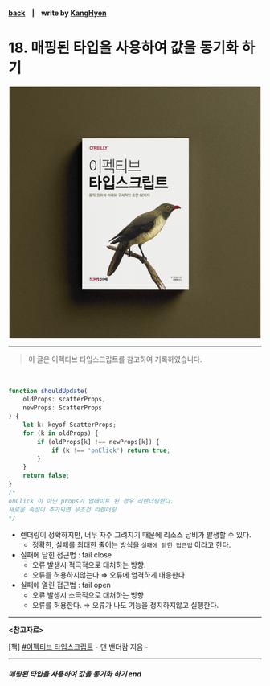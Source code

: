 #### [back](../../README.md) &nbsp;&nbsp; | &nbsp;&nbsp; write by [KangHyen][kangHyen]

# 18. 매핑된 타입을 사용하여 값을 동기화 하기

<p align="center" style="width:500px; margin: 0 auto">
    <img src="../../image/main.png">
</p>

---

> 이 글은 이펙티브 타입스크립트를 참고하여 기록하였습니다.

<br>

```jsx
function shouldUpdate(
	oldProps: scatterProps,
	newProps: ScatterProps
) {
	let k: keyof ScatterProps;
	for (k in oldProps) {
		if (oldProps[k] !== newProps[k]) {
			if (k !== 'onClick') return true;
		}
	}
	return false;
}
/*
onClick 이 아닌 props가 업데이트 된 경우 리렌더링한다.
새로운 속성이 추가되면 무조건 리렌더링
*/
```

- 렌더링이 정확하지만, 너무 자주 그려지기 때문에 리소스 낭비가 발생할 수 있다.
  - 정확한, 실패를 최대한 줄이는 방식을 `실패에 닫힌 접근법` 이라고 한다.
- 실패에 닫힌 접근법 : fail close
  - 오류 발생시 적극적으로 대처하는 방향.
  - 오류를 허용하지않는다 ⇒ 오류에 엄격하게 대응한다.
- 실패에 열린 접근법 : fail open
  - 오류 발생시 소극적으로 대처하는 방향
  - 오류를 허용한다. ⇒ 오류가 나도 기능을 정지하지않고 실행한다.

---

<strong><참고자료></strong>

[책] [#이펙티브 타입스크립트][effective-typescript] - 댄 밴더캄 지음 -  

---
##### 매핑된 타입을 사용하여 값을 동기화 하기 end

[effective-typescript]: https://www.aladin.co.kr/shop/wproduct.aspx?ItemId=273193135&start=slayer
[sangcho]: https://github.com/SangchoKim
[taeHyen]: https://github.com/Tap-Kim
[kangHyen]: https://github.com/NacreousCloud
[sumin]: https://github.com/ttumzzi
